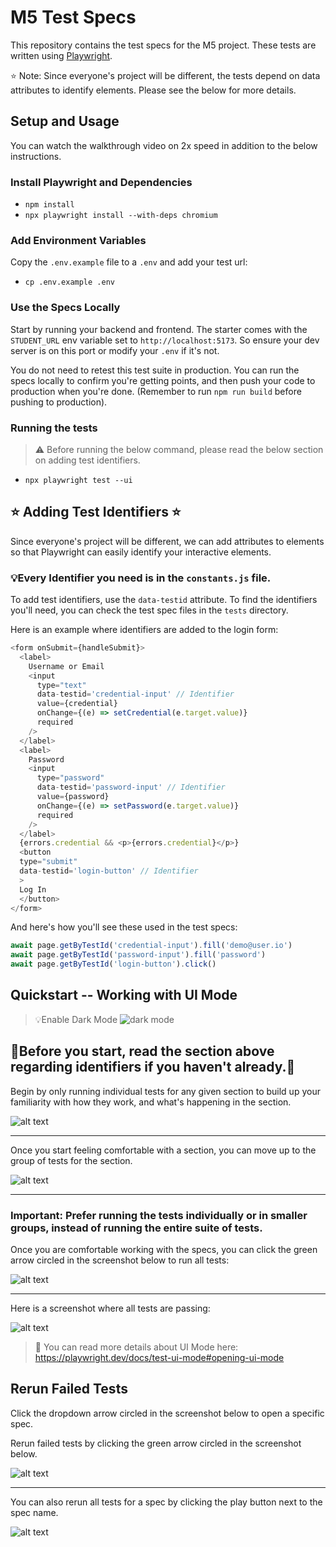 # M5 Test Specs

This repository contains the test specs for the M5 project.  These tests are written using [Playwright](https://playwright.dev/docs/intro).

⭐ Note: Since everyone's project will be different, the tests depend on data attributes to identify elements.  Please see the below for more details.


## Setup and Usage
You can watch the walkthrough video on 2x speed in addition to the below instructions.

### Install Playwright and Dependencies
- `npm install`
- `npx playwright install --with-deps chromium`

### Add Environment Variables
Copy the `.env.example` file to a `.env` and add your test url:
- `cp .env.example .env`

### Use the Specs Locally
Start by running your backend and frontend.  The starter comes with the `STUDENT_URL` env variable set to `http://localhost:5173`.  So ensure your dev server is on this port or modify your `.env` if it's not.

You do not need to retest this test suite in production.  You can run the specs locally to confirm you're getting points, and then push your code to production when you're done. (Remember to run `npm run build` before pushing to production).


### Running the tests
> ⚠️ Before running the below command, please read the below section on adding test identifiers.
- `npx playwright test --ui`

## ⭐ Adding Test Identifiers ⭐

Since everyone's project will be different, we can add attributes to elements so that Playwright can easily identify your interactive elements.

### 💡Every Identifier you need is in the `constants.js` file.

To add test identifiers, use the `data-testid` attribute.  To find the identifiers you'll need, you can check the test spec files in the `tests` directory.

Here is an example where identifiers are added to the login form:

```js
<form onSubmit={handleSubmit}>
  <label>
    Username or Email
    <input
      type="text"
      data-testid='credential-input' // Identifier
      value={credential}
      onChange={(e) => setCredential(e.target.value)}
      required
    />
  </label>
  <label>
    Password
    <input
      type="password"
      data-testid='password-input' // Identifier
      value={password}
      onChange={(e) => setPassword(e.target.value)}
      required
    />
  </label>
  {errors.credential && <p>{errors.credential}</p>}
  <button
  type="submit"
  data-testid='login-button' // Identifier
  >
  Log In
  </button>
</form>
```

And here's how you'll see these used in the test specs:
```js
await page.getByTestId('credential-input').fill('demo@user.io')
await page.getByTestId('password-input').fill('password')
await page.getByTestId('login-button').click()
```


## Quickstart -- Working with UI Mode

> 💡Enable Dark Mode
![dark mode](./screenshots/darkmode.png)


## 🌟Before you start, read the section above regarding identifiers if you haven't already.🌟

Begin by only running individual tests for any given section to build up your familiarity with how they work, and what's happening in the section.

![alt text](./screenshots/start-with-this.png)

---

Once you start feeling comfortable with a section, you can move up to the group of tests for the section.

![alt text](./screenshots/run-a-section.png)

---

### **Important**: Prefer running the tests individually or in smaller groups, instead of running the entire suite of tests.

Once you are comfortable working with the specs, you can click the green arrow circled in the screenshot below to run all tests:

![alt text](./screenshots/image.png)

---

Here is a screenshot where all tests are passing:

![alt text](./screenshots/image-1.png)

> 📖 You can read more details about UI Mode here: https://playwright.dev/docs/test-ui-mode#opening-ui-mode

## Rerun Failed Tests

Click the dropdown arrow circled in the screenshot below to open a specific spec.

Rerun failed tests by clicking the green arrow circled in the screenshot below.

![alt text](./screenshots/image-2.png)

---

 You can also rerun all tests for a spec by clicking the play button next to the spec name.

![alt text](./screenshots/image-3.png)
